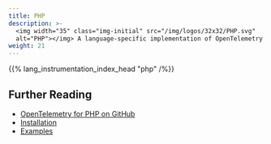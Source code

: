 ```yaml
---
title: PHP
description: >-
  <img width="35" class="img-initial" src="/img/logos/32x32/PHP.svg"
  alt="PHP"></img> A language-specific implementation of OpenTelemetry in PHP.
weight: 21
---
```


{{% lang_instrumentation_index_head "php" /%}}

## Further Reading

- [OpenTelemetry for PHP on GitHub](https://github.com/open-telemetry/opentelemetry-php)
- [Installation](https://github.com/open-telemetry/opentelemetry-php#installation)
- [Examples](https://github.com/open-telemetry/opentelemetry-php/tree/main/examples)
